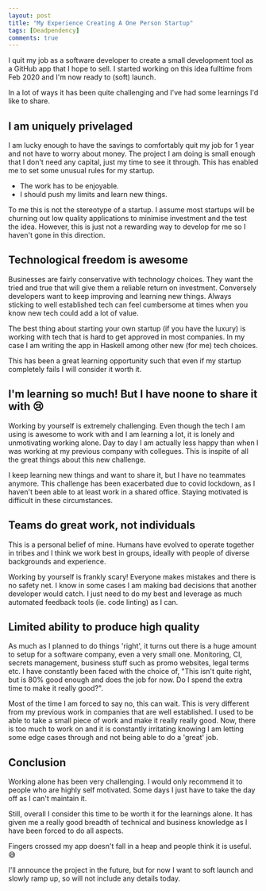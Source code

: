 ```yaml
---
layout: post
title: "My Experience Creating A One Person Startup"
tags: [Deadpendency]
comments: true
---
```


I quit my job as a software developer to create a small development tool as a GitHub app that I hope to sell. I started working on this idea fulltime from Feb 2020 and I'm now ready to (soft) launch.

In a lot of ways it has been quite challenging and I've had some learnings I'd like to share.

## I am uniquely privelaged

I am lucky enough to have the savings to comfortably quit my job for 1 year and not have to worry about money. The project I am doing is small enough that I don't need any capital, just my time to see it through. This has enabled me to set some unusual rules for my startup.

- The work has to be enjoyable.
- I should push my limits and learn new things.

To me this is not the stereotype of a startup. I assume most startups will be churning out low quality applications to minimise investment and the test the idea. However, this is just not a rewarding way to develop for me so I haven't gone in this direction.

## Technological freedom is awesome

Businesses are fairly conservative with technology choices. They want the tried and true that will give them a reliable return on investment. Conversely developers want to keep improving and learning new things. Always sticking to well established tech can feel cumbersome at times when you know new tech could add a lot of value.

The best thing about starting your own startup (if you have the luxury) is working with tech that is hard to get approved in most companies. In my case I am writing the app in Haskell among other new (for me) tech choices.

This has been a great learning opportunity such that even if my startup completely fails I will consider it worth it.

## I'm learning so much! But I have noone to share it with 😢

Working by yourself is extremely challenging. Even though the tech I am using is awesome to work with and I am learning a lot, it is lonely and unmotivating working alone. Day to day I am actually less happy than when I was working at my previous company with collegues. This is inspite of all the great things about this new challenge.

I keep learning new things and want to share it, but I have no teammates anymore. This challenge has been exacerbated due to covid lockdown, as I haven't been able to at least work in a shared office. Staying motivated is difficult in these circumstances.

## Teams do great work, not individuals

This is a personal belief of mine. Humans have evolved to operate together in tribes and I think we work best in groups, ideally with people of diverse backgrounds and experience.

Working by yourself is frankly scary! Everyone makes mistakes and there is no safety net. I know in some cases I am making bad decisions that another developer would catch. I just need to do my best and leverage as much automated feedback tools (ie. code linting) as I can.

## Limited ability to produce high quality

As much as I planned to do things 'right', it turns out there is a huge amount to setup for a software company, even a very small one. Monitoring, CI, secrets management, business stuff such as promo websites, legal terms etc. I have constantly been faced with the choice of, "This isn't quite right, but is 80% good enough and does the job for now. Do I spend the extra time to make it really good?".

Most of the time I am forced to say no, this can wait. This is very different from my previous work in companies that are well established. I used to be able to take a small piece of work and make it really really good. Now, there is too much to work on and it is constantly irritating knowing I am letting some edge cases through and not being able to do a 'great' job.

## Conclusion

Working alone has been very challenging. I would only recommend it to people who are highly self motivated. Some days I just have to take the day off as I can't maintain it.

Still, overall I consider this time to be worth it for the learnings alone. It has given me a really good breadth of technical and business knowledge as I have been forced to do all aspects.

Fingers crossed my app doesn't fall in a heap and people think it is useful. 😅

I'll announce the project in the future, but for now I want to soft launch and slowly ramp up, so will not include any details today.
